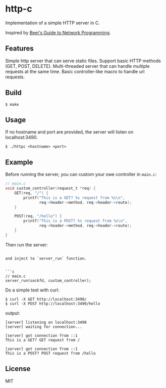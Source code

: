 # http-c

Implementation of a simple HTTP server in C.

Inspired by [Beej's Guide to Network Programming](https://beej.us/guide/bgnet/).

## Features

Simple http server that can serve static files. Support basic HTTP methods (GET, POST, DELETE). Multi-threaded server that can handle multiple requests at the same time. Basic controller-like macro to handle url requests.

## Build

```
$ make
```

## Usage

If no hostname and port are provided, the server will listen on localhost:3490.

```
$ ./httpc <hostname> <port>
```

## Example

Before running the server, you can custom your owe controller in `main.c`:

```c
// main.c
void custom_controller(request_t *req) {
    GET(req, "/") {
        printf("This is a GET? %s request from %s\n",
               req->header->method, req->header->route);
    }

    POST(req, "/hello") {
        printf("This is a POST? %s request from %s\n",
               req->header->method, req->header->route);
    }
}
```

Then run the server:

```

and inject to `server_run` function.


```c
// main.c
server_run(sockfd, custom_controller);
```


Do a simple test with curl:

```
$ curl -X GET http://localhost:3490/
$ curl -X POST http://localhost:3490/hello
```

output:

```
[server] listening on localhost:3490
[server] waiting for connection...

[server] got connection from ::1
This is a GET? GET request from /

[server] got connection from ::1
This is a POST? POST request from /hello
```

## License

MIT
